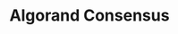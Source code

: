 ---
title: "Algorand Consensus"
description: "This article is an introduction of the various components of the Algorand consensus mechanism. Features introduced include its verifiable random function, participation keys, state proof keys, the protocol itself, block proposal, soft votes and certifying votes."
type: "starter-kits"
category: "Blockchain Basics"
difficulty: "Basic"
summary: "Introduction to the features of the Algorand consensus mechanism"
file_path: ""
image: "https://assets-global.website-files.com/5e39e095596498a8b9624af1/5ffca6e3e0d8ad9231cc2af6_Portfolio-course---final.png"
link: "https://developer.algorand.org/docs/get-details/algorand_consensus/"
status: "open"
---